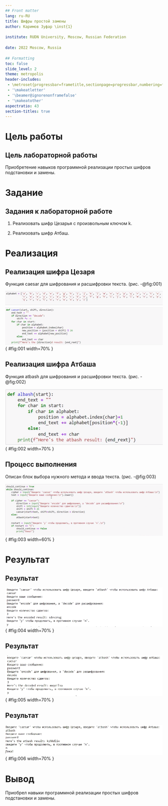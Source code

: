 ```yaml
---
## Front matter
lang: ru-RU
title: Шифры простой замены
author: Каримов Зуфар \inst{1}

institute: RUDN University, Moscow, Russian Federation

date: 2022 Moscow, Russia

## Formatting
toc: false
slide_level: 2
theme: metropolis
header-includes:
 - \metroset{progressbar=frametitle,sectionpage=progressbar,numbering=fraction}
 - '\makeatletter'
 - '\beamer@ignorenonframefalse'
 - '\makeatother'
aspectratio: 43
section-titles: true
---
```


# Цель работы

## Цель лабораторной работы

Приобретение навыков программной реализации простых шифров подстановки и замены.

# Задание

## Задания к лабораторной работе  

1. Реализовать шифр Цезарья с произвольным ключом k.

2. Реализовать шифр Атбаш.


# Реализация

## Реализация шифра Цезаря

Функция caesar для шифрования и расшифровки текста. (рис. -@fig:001)

![Функция для кодирования текста шифром Цезаря ](https://github.com/zikarimov/math-security/blob/master/lab01/image/1.png?raw=true){ #fig:001 width=70% }

##  Реализация шифра Атбаша

Функция atbash для шифрования и расшифровки текста. (рис. -@fig:002)

![Функция для кодирования текста шифром Атбаша](https://github.com/zikarimov/math-security/blob/master/lab01/image/2.png?raw=true){ #fig:002 width=70% }

##  Процесс выполнения

Описан блок выбора нужного метода и ввода текста. (рис. -@fig:003)

![Код для выбора метод шифрования и ввода текста](https://github.com/zikarimov/math-security/blob/master/lab01/image/3.png?raw=true){ #fig:003 width=60% }

# Результат

## Результат

![Получение шифрования и расшифровки текста методом Цезаря ](https://github.com/zikarimov/math-security/blob/master/lab01/image/4.png?raw=true){ #fig:004 width=70% }

## Результат

![Получение шифрования и расшифровки текста методом Цезаря ](https://github.com/zikarimov/math-security/blob/master/lab01/image/5.png?raw=true){ #fig:005 width=70% }

## Результат

![Получение шифрования текста методом Атбаша](https://github.com/zikarimov/math-security/blob/master/lab01/image/6.png?raw=true){ #fig:006 width=70% }

# Вывод

Приобрел навыки программной реализации простых шифров подстановки и замены.
